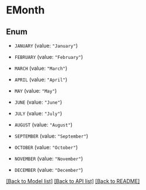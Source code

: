 # EMonth

## Enum


* `JANUARY` (value: `"January"`)

* `FEBRUARY` (value: `"February"`)

* `MARCH` (value: `"March"`)

* `APRIL` (value: `"April"`)

* `MAY` (value: `"May"`)

* `JUNE` (value: `"June"`)

* `JULY` (value: `"July"`)

* `AUGUST` (value: `"August"`)

* `SEPTEMBER` (value: `"September"`)

* `OCTOBER` (value: `"October"`)

* `NOVEMBER` (value: `"November"`)

* `DECEMBER` (value: `"December"`)


[[Back to Model list]](../README.md#documentation-for-models) [[Back to API list]](../README.md#documentation-for-api-endpoints) [[Back to README]](../README.md)



